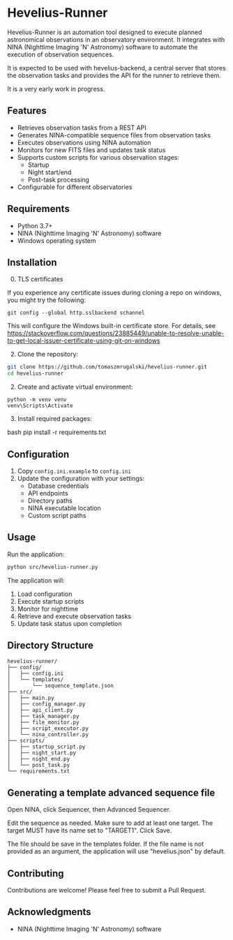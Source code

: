 # Hevelius-Runner

Hevelius-Runner is an automation tool designed to execute planned astronomical observations in an observatory environment. It integrates with NINA (Nighttime Imaging 'N' Astronomy) software to automate the execution of observation sequences.

It is expected to be used with hevelius-backend, a central server that stores the observation tasks and provides the API for the runner to retrieve them.

It is a very early work in progress.

## Features

- Retrieves observation tasks from a REST API
- Generates NINA-compatible sequence files from observation tasks
- Executes observations using NINA automation
- Monitors for new FITS files and updates task status
- Supports custom scripts for various observation stages:
  - Startup
  - Night start/end
  - Post-task processing
- Configurable for different observatories

## Requirements

- Python 3.7+
- NINA (Nighttime Imaging 'N' Astronomy) software
- Windows operating system

## Installation

0. TLS certificates

If you experience any certificate issues during cloning a repo on windows, you might try the following:

```
git config --global http.sslbackend schannel
```

This will configure the Windows built-in certificate store. For details, see
https://stackoverflow.com/questions/23885449/unable-to-resolve-unable-to-get-local-issuer-certificate-using-git-on-windows

2. Clone the repository:


```bash
git clone https://github.com/tomaszmrugalski/hevelius-runner.git
cd hevelius-runner
```

2. Create and activate virtual environment:

```
python -m venv venv
venv\Scripts\Activate
```

3. Install required packages:

bash
pip install -r requirements.txt

## Configuration

1. Copy `config.ini.example` to `config.ini`
2. Update the configuration with your settings:
   - Database credentials
   - API endpoints
   - Directory paths
   - NINA executable location
   - Custom script paths

## Usage

Run the application:
```bash
python src/hevelius-runner.py
```

The application will:
1. Load configuration
2. Execute startup scripts
3. Monitor for nighttime
4. Retrieve and execute observation tasks
5. Update task status upon completion

## Directory Structure

```
hevelius-runner/
├── config/
│   ├── config.ini
│   └── templates/
│       └── sequence_template.json
├── src/
│   ├── main.py
│   ├── config_manager.py
│   ├── api_client.py
│   ├── task_manager.py
│   ├── file_monitor.py
│   ├── script_executor.py
│   └── nina_controller.py
├── scripts/
│   ├── startup_script.py
│   ├── night_start.py
│   ├── night_end.py
│   └── post_task.py
└── requirements.txt
```

## Generating a template advanced sequence file

Open NINA, click Sequencer, then Advanced Sequencer.

Edit the sequence as needed. Make sure to add at least one target.
The target MUST have its name set to "TARGET1". Click Save.

The file should be save in the templates folder. If the file name is not provided as an argument,
the application will use "hevelius.json" by default.

## Contributing

Contributions are welcome! Please feel free to submit a Pull Request.

## Acknowledgments

- NINA (Nighttime Imaging 'N' Astronomy) software

